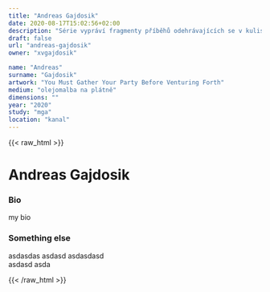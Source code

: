 ```yaml
---
title: "Andreas Gajdosik"
date: 2020-08-17T15:02:56+02:00
description: "Série vypráví fragmenty příběhů odehrávajících se v kulisách romantických fantasy scenerií a kombinovaných se současnými subkulturními a volnočasovými motivy."
draft: false
url: "andreas-gajdosik"
owner: "xvgajdosik"

name: "Andreas"
surname: "Gajdosik"
artwork: "You Must Gather Your Party Before Venturing Forth"
medium: "olejomalba na plátně"
dimensions: ""
year: "2020"
study: "mga"
location: "kanal"
---
```

{{< raw_html >}}
<h1>Andreas Gajdosik</h1>
<h3 id="just-do-it">Bio</h3>
<p>my bio</p>
<h3 id="something-else">Something else</h3>
<p>asdasdas asdasd asdasdasd <br>asdasd asda</p>
{{< /raw_html >}}
